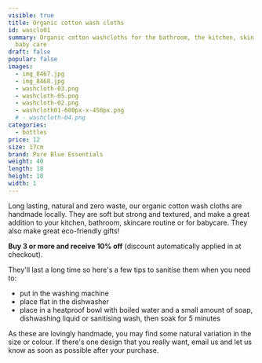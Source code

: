 ```yaml
---
visible: true
title: Organic cotton wash cloths
id: wasclo01
summary: Organic cotton washcloths for the bathroom, the kitchen, skin care and
  baby care
draft: false
popular: false
images:
  - img_8467.jpg
  - img_8468.jpg
  - washcloth-03.png
  - washcloth-05.png
  - washcloth-02.png
  - washcloth01-600px-x-450px.png
  # - washcloth-04.png
categories:
  - bottles
price: 12
size: 17cm
brand: Pure Blue Essentials
weight: 40
length: 18
height: 18
width: 1
---
```

Long lasting, natural and zero waste, our organic cotton wash cloths are handmade locally. They are soft but strong and textured, and make a great addition to your kitchen, bathroom, skincare routine or for babycare.  They also make great eco-friendly gifts! 

**B﻿uy 3 or more and receive 10% off** (discount automatically applied in at checkout).

They'll last a long time so here's a few tips to sanitise them when you need to:

* put in the washing machine
* place flat in the dishwasher 
* place in a heatproof bowl with boiled water and a small amount of soap, dishwashing liquid or sanitising wash, then soak for 5 minutes 

A﻿s these are lovingly handmade, you may find some natural variation in the size or colour.  If there's one design that you really want, email us and let us know as soon as possible after your purchase.
